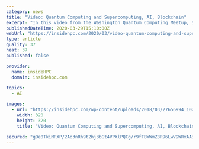 ```yaml
---
category: news
title: "Video: Quantum Computing and Supercomputing, AI, Blockchain"
excerpt: "In this video from the Washington Quantum Computing Meetup, Shahin Khan from OrionX.net presents: Quantum Computing and Supercomputing, AI, Blockchain. A whole new approach to computing (as in, not binary any more), quantum computing is as promising as it is unproven. Quantum computing goes beyond Moore’s law since every quantum bit (qubit ..."
publishedDateTime: 2020-03-29T15:10:00Z
webUrl: "https://insidehpc.com/2020/03/video-quantum-computing-and-supercomputing-ai-blockchain/"
type: article
quality: 37
heat: 37
published: false

provider:
  name: insideHPC
  domain: insidehpc.com

topics:
  - AI

images:
  - url: "https://insidehpc.com/wp-content/uploads/2018/03/27656994_10213392932470276_8076752073045113836_n.jpg"
    width: 320
    height: 320
    title: "Video: Quantum Computing and Supercomputing, AI, Blockchain"

secured: "gOe0TkiMRXP/2Ao3nRh9t2hj3bGt4VPXlPQCg/r9fTBWWmZ8R96LwV9WRxAAi2rAXmMkHZbSaDDHWUr3g5TEYREwMkw0+lBdS1goHv0lfpADOiYb7lonIDDbjyms1N30SrA/7yjKo3WELpSv54p+E8B7+BHftpo7dpJ9Kp/HODFHPio5yHw/Wy1Ujjy2wRE0XKK3OEL6BwXW8LZqfOd9fa0tVRhUN/QGGsxB8FJBVPDBOeyPGGBf5ni68IBSUvxzOpOd+asA297VwCBR/W8P9MHbE9cFZhlmNoD3Vz2oDLWFAjt/OXiJqfk4ThnZgAwu;/mt601FTr7pEUYHtEPeZ5A=="
---
```


